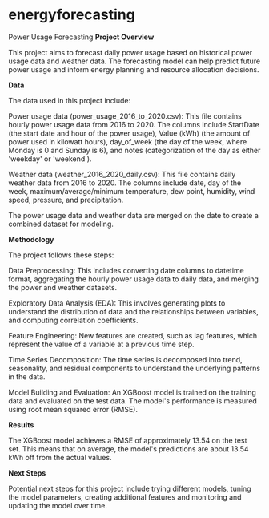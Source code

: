 # energyforecasting
Power Usage Forecasting
**Project Overview**

This project aims to forecast daily power usage based on historical power usage data and weather data. The forecasting model can help predict future power usage and inform energy planning and resource allocation decisions.

**Data**

The data used in this project include:

Power usage data (power_usage_2016_to_2020.csv): This file contains hourly power usage data from 2016 to 2020. The columns include StartDate (the start date and hour of the power usage), Value (kWh) (the amount of power used in kilowatt hours), day_of_week (the day of the week, where Monday is 0 and Sunday is 6), and notes (categorization of the day as either 'weekday' or 'weekend').

Weather data (weather_2016_2020_daily.csv): This file contains daily weather data from 2016 to 2020. The columns include date, day of the week, maximum/average/minimum temperature, dew point, humidity, wind speed, pressure, and precipitation.

The power usage data and weather data are merged on the date to create a combined dataset for modeling.

**Methodology**

The project follows these steps:

Data Preprocessing: This includes converting date columns to datetime format, aggregating the hourly power usage data to daily data, and merging the power and weather datasets.

Exploratory Data Analysis (EDA): This involves generating plots to understand the distribution of data and the relationships between variables, and computing correlation coefficients.

Feature Engineering: New features are created, such as lag features, which represent the value of a variable at a previous time step.

Time Series Decomposition: The time series is decomposed into trend, seasonality, and residual components to understand the underlying patterns in the data.

Model Building and Evaluation: An XGBoost model is trained on the training data and evaluated on the test data. The model's performance is measured using root mean squared error (RMSE).

**Results**

The XGBoost model achieves a RMSE of approximately 13.54 on the test set. This means that on average, the model's predictions are about 13.54 kWh off from the actual values.

**Next Steps**

Potential next steps for this project include trying different models, tuning the model parameters, creating additional features and monitoring and updating the model over time.
